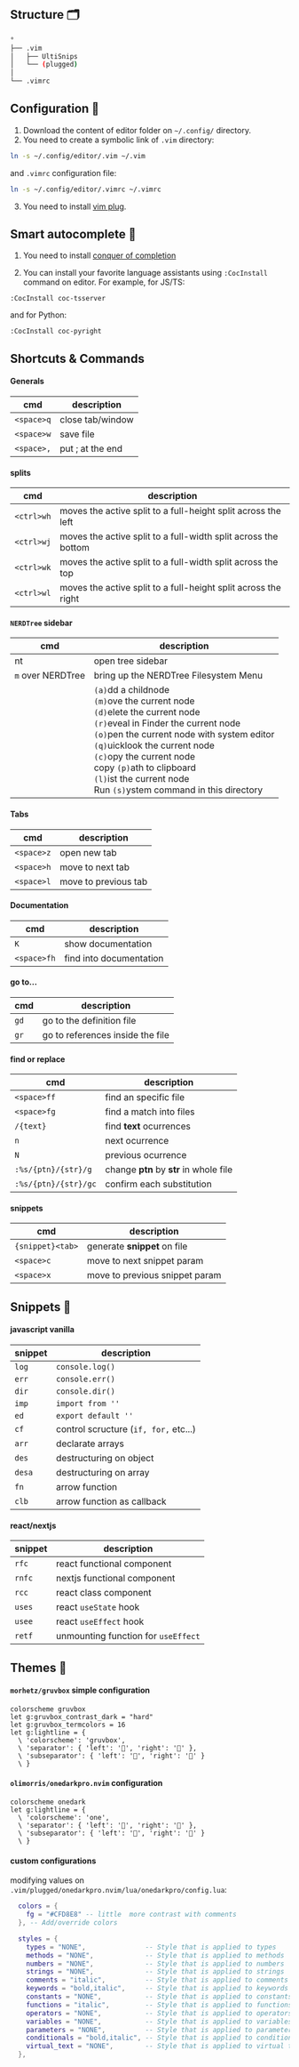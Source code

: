 ## Structure 🗂

``` Bash
°
├── .vim
│   ├── UltiSnips
│   └── (plugged)
│
└── .vimrc

```

## Configuration 🔧
1. Download the content of editor folder on ```~/.config/``` directory.
2. You need to create a symbolic link of ```.vim``` directory:

``` Bash
ln -s ~/.config/editor/.vim ~/.vim
```

and ```.vimrc``` configuration file:
``` Bash
ln -s ~/.config/editor/.vimrc ~/.vimrc
```

3. You need to install [vim plug](https://github.com/junegunn/vim-plug).


## Smart autocomplete 🤖

1. You need to install [conquer of completion](https://github.com/neoclide/coc.nvim)

2. You can install your favorite language assistants using ```:CocInstall``` command on editor. For example, for JS/TS:

```Vim
:CocInstall coc-tsserver
```
and for Python:
```Vim
:CocInstall coc-pyright
```

## Shortcuts & Commands

#### Generals
| cmd                     | description                             |
|-------------------------|-----------------------------------------|
|```<space>q```           | close tab/window                        |
|```<space>w```           | save file                               |
|```<space>,```           | put ; at the end                        |

#### splits
| cmd            | description                                                    |
|----------------|----------------------------------------------------------------|
| ```<ctrl>wh``` | moves the active split to a full-height split across the left  |
| ```<ctrl>wj``` | moves the active split to a full-width split across the bottom |
| ```<ctrl>wk``` | moves the active split to a full-width split across the top    |
| ```<ctrl>wl``` | moves the active split to a full-height split across the right |

#### ```NERDTree``` sidebar
| cmd                   | description                                                                                                                                                                                                                                                                                                                                                                            |
|-----------------------|----------------------------------------------------------------------------------------------------------------------------------------------------------------------------------------------------------------------------------------------------------------------------------------------------------------------------------------------------------------------------------------|
| nt                    | open tree sidebar                                                                                                                                                                                                                                                                                                                                                                      |
| ```m``` over NERDTree | bring up the NERDTree Filesystem Menu                                                                                                                                                                                                                                                                                                                                                  |
|                       | ```(a)```dd a childnode<br>```(m)```ove the current node<br>```(d)```elete the current node<br>```(r)```eveal in Finder the current node<br>```(o)```pen the current node with system editor<br>```(q)```uicklook the current node<br>```(c)```opy the current node<br>copy ```(p)```ath to clipboard<br>```(l)```ist the current node<br>Run ```(s)```ystem command in this directory |

#### Tabs
| cmd                      | description                             |
|--------------------------|-----------------------------------------|
| ```<space>z```           | open new tab                            |
| ```<space>h```           | move to next tab                        |
| ```<space>l```           | move to previous tab                    |
  
#### Documentation
| cmd                      | description                             |
|--------------------------|-----------------------------------------|
| ```K```                  | show documentation                      |
| ```<space>fh```          | find into documentation                 |

#### go to...
| cmd                      | description                             |
|--------------------------|-----------------------------------------|
| ```gd```                 | go to the definition file               |
| ```gr```                 | go to references inside the file        |

#### find or replace
| cmd                      | description                             |
|--------------------------|-----------------------------------------|
| ```<space>ff```          | find an specific file                   |
| ```<space>fg```          | find a match into files                 |
| ```/{text}```            | find **text** ocurrences                |
| ```n```                  | next ocurrence                          |
| ```N```                  | previous ocurrence                      |
| ```:%s/{ptn}/{str}/g```  | change **ptn** by **str** in whole file |
| ```:%s/{ptn}/{str}/gc``` | confirm each substitution               |

#### **snippets**
| cmd                      | description                             |
|--------------------------|-----------------------------------------|
| ```{snippet}<tab>```     | generate **snippet** on file            |
| ```<space>c```           | move to next snippet param              |
| ```<space>x```           | move to previous snippet param          |

## Snippets 📜

#### **javascript vanilla**
| snippet    | description                               |
|------------|-------------------------------------------|
| ```log```  | ```console.log()```                       |
| ```err```  | ```console.err()```                       |
| ```dir```  | ```console.dir()```                       |
| ```imp```  | ```import from ''```                      |
| ```ed ```  | ```export default ''```                   |
| ```cf ```  | control scructure (```if, for,``` etc...) |
| ```arr```  | declarate arrays                          |
| ```des```  | destructuring on object                   |
| ```desa``` | destructuring on array                    |
| ```fn ```  | arrow function                            |
| ```clb```  | arrow function as callback                |

#### **react/nextjs**
| snippet    | description                               |
|------------|-------------------------------------------|
| ```rfc```  | react functional component                |
| ```rnfc``` | nextjs functional component               |
| ```rcc```  | react class component                     |
| ```uses``` | react ```useState``` hook                 |
| ```usee``` | react ```useEffect``` hook                |
| ```retf``` | unmounting function for ```useEffect```   |

## Themes 🎨

#### ```morhetz/gruvbox``` simple configuration

```Vim
colorscheme gruvbox
let g:gruvbox_contrast_dark = "hard"
let g:gruvbox_termcolors = 16
let g:lightline = {
  \ 'colorscheme': 'gruvbox',
  \ 'separator': { 'left': '', 'right': '' },
  \ 'subseparator': { 'left': '', 'right': '' }
  \ }
```

#### ```olimorris/onedarkpro.nvim``` configuration

```Vim
colorscheme onedark
let g:lightline = {
  \ 'colorscheme': 'one',
  \ 'separator': { 'left': '', 'right': '' },
  \ 'subseparator': { 'left': '', 'right': '' }
  \ }
```
#### custom configurations
modifying values on ```.vim/plugged/onedarkpro.nvim/lua/onedarkpro/config.lua```:

```Lua
  colors = {
    fg = "#CFD8E8" -- little  more contrast with comments
  }, -- Add/override colors
```

```Lua
  styles = {
    types = "NONE",               -- Style that is applied to types
    methods = "NONE",             -- Style that is applied to methods
    numbers = "NONE",             -- Style that is applied to numbers
    strings = "NONE",             -- Style that is applied to strings
    comments = "italic",          -- Style that is applied to comments
    keywords = "bold,italic",     -- Style that is applied to keywords
    constants = "NONE",           -- Style that is applied to constants
    functions = "italic",         -- Style that is applied to functions
    operators = "NONE",           -- Style that is applied to operators
    variables = "NONE",           -- Style that is applied to variables
    parameters = "NONE",          -- Style that is applied to parameters
    conditionals = "bold,italic", -- Style that is applied to conditionals
    virtual_text = "NONE",        -- Style that is applied to virtual text
  },
```
